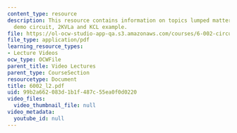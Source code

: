 ```yaml
---
content_type: resource
description: This resource contains information on topics lumped matter discipline,
  demo circuit, 2KVLa and KCL example.
file: https://ol-ocw-studio-app-qa.s3.amazonaws.com/courses/6-002-circuits-and-electronics-spring-2007/99b2a662083d1b1f487c55ea0f0d0220_6002_l2.pdf
file_type: application/pdf
learning_resource_types:
- Lecture Videos
ocw_type: OCWFile
parent_title: Video Lectures
parent_type: CourseSection
resourcetype: Document
title: 6002_l2.pdf
uid: 99b2a662-083d-1b1f-487c-55ea0f0d0220
video_files:
  video_thumbnail_file: null
video_metadata:
  youtube_id: null
---
```

